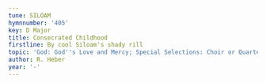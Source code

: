 ```yaml
---
tune: SILOAM
hymnnumber: '405'
key: D Major
title: Consecrated Childhood
firstline: By cool Siloam's shady rill
topic: 'God: God''s Love and Mercy; Special Selections: Choir or Quartet'
author: R. Heber
year: '-'
---
```

